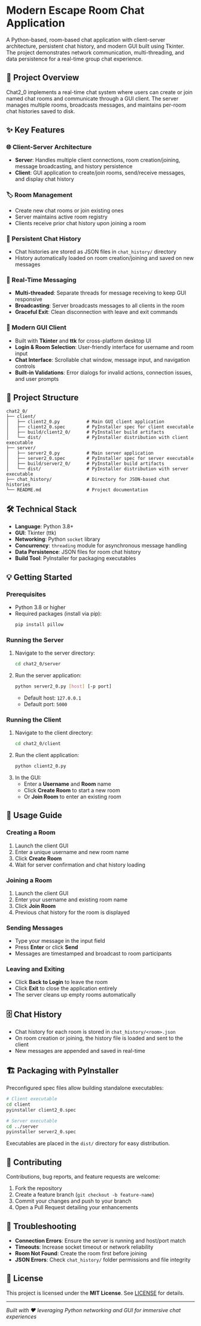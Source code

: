 # Modern Escape Room Chat Application

A Python-based, room-based chat application with client-server architecture, persistent chat history, and modern GUI built using Tkinter. The project demonstrates network communication, multi-threading, and data persistence for a real-time group chat experience.

## 🚀 Project Overview

Chat2_0 implements a real-time chat system where users can create or join named chat rooms and communicate through a GUI client. The server manages multiple rooms, broadcasts messages, and maintains per-room chat histories saved to disk.

## ✨ Key Features

### 🌐 Client-Server Architecture
- **Server**: Handles multiple client connections, room creation/joining, message broadcasting, and history persistence
- **Client**: GUI application to create/join rooms, send/receive messages, and display chat history

### 🏷️ Room Management
- Create new chat rooms or join existing ones
- Server maintains active room registry
- Clients receive prior chat history upon joining a room

### 💾 Persistent Chat History
- Chat histories are stored as JSON files in `chat_history/` directory
- History automatically loaded on room creation/joining and saved on new messages

### 📨 Real-Time Messaging
- **Multi-threaded**: Separate threads for message receiving to keep GUI responsive
- **Broadcasting**: Server broadcasts messages to all clients in the room
- **Graceful Exit**: Clean disconnection with leave and exit commands

### 🎨 Modern GUI Client
- Built with **Tkinter** and **ttk** for cross-platform desktop UI
- **Login & Room Selection**: User-friendly interface for username and room input
- **Chat Interface**: Scrollable chat window, message input, and navigation controls
- **Built-in Validations**: Error dialogs for invalid actions, connection issues, and user prompts

## 📁 Project Structure

```
chat2_0/
├── client/
│   ├── client2_0.py          # Main GUI client application
│   ├── client2_0.spec        # PyInstaller spec for client executable
│   ├── build/client2_0/      # PyInstaller build artifacts
│   └── dist/                 # PyInstaller distribution with client executable
├── server/
│   ├── server2_0.py          # Main server application
│   ├── server2_0.spec        # PyInstaller spec for server executable
│   ├── build/server2_0/      # PyInstaller build artifacts
│   └── dist/                 # PyInstaller distribution with server executable
├── chat_history/             # Directory for JSON-based chat histories
└── README.md                 # Project documentation
```

## 🛠️ Technical Stack

- **Language**: Python 3.8+
- **GUI**: Tkinter (ttk)
- **Networking**: Python `socket` library
- **Concurrency**: `threading` module for asynchronous message handling
- **Data Persistence**: JSON files for room chat history
- **Build Tool**: PyInstaller for packaging executables

## 💡 Getting Started

### Prerequisites

- Python 3.8 or higher
- Required packages (install via pip):
  ```bash
  pip install pillow
  ```

### Running the Server

1. Navigate to the server directory:
   ```bash
   cd chat2_0/server
   ```
2. Run the server application:
   ```bash
   python server2_0.py [host] [-p port]
   ```
   - Default host: `127.0.0.1`
   - Default port: `5000`

### Running the Client

1. Navigate to the client directory:
   ```bash
   cd chat2_0/client
   ```
2. Run the client application:
   ```bash
   python client2_0.py
   ```
3. In the GUI:
   - Enter a **Username** and **Room** name
   - Click **Create Room** to start a new room
   - Or **Join Room** to enter an existing room

## 🎯 Usage Guide

### Creating a Room
1. Launch the client GUI
2. Enter a unique username and new room name
3. Click **Create Room**
4. Wait for server confirmation and chat history loading

### Joining a Room
1. Launch the client GUI
2. Enter your username and existing room name
3. Click **Join Room**
4. Previous chat history for the room is displayed

### Sending Messages
- Type your message in the input field
- Press **Enter** or click **Send**
- Messages are timestamped and broadcast to room participants

### Leaving and Exiting
- Click **Back to Login** to leave the room
- Click **Exit** to close the application entirely
- The server cleans up empty rooms automatically

## 🗄️ Chat History

- Chat history for each room is stored in `chat_history/<room>.json`
- On room creation or joining, the history file is loaded and sent to the client
- New messages are appended and saved in real-time

## 🏗️ Packaging with PyInstaller

Preconfigured spec files allow building standalone executables:

```bash
# Client executable
cd client
pyinstaller client2_0.spec

# Server executable
cd ../server
pyinstaller server2_0.spec
```

Executables are placed in the `dist/` directory for easy distribution.

## 🤝 Contributing

Contributions, bug reports, and feature requests are welcome:
1. Fork the repository
2. Create a feature branch (`git checkout -b feature-name`)
3. Commit your changes and push to your branch
4. Open a Pull Request detailing your enhancements

## 🐛 Troubleshooting

- **Connection Errors**: Ensure the server is running and host/port match
- **Timeouts**: Increase socket timeout or network reliability
- **Room Not Found**: Create the room first before joining
- **JSON Errors**: Check `chat_history/` folder permissions and file integrity

## 📄 License

This project is licensed under the **MIT License**. See [LICENSE](../LICENSE) for details.

---

*Built with ❤️ leveraging Python networking and GUI for immersive chat experiences*

